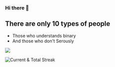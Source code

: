 ### Hi there 👋


## There are only 10 types of people
- Those who understands binary
- And those who don't Serously

![](https://komarev.com/ghpvc/?username=byteastro&color=orange&style=for-the-badge)

<img src="https://github-readme-streak-stats.herokuapp.com/?user=byteastro&theme=merko" alt="Current & Total Streak"/>
    
<!--
**ByteAstro/ByteAstro** is a ✨ _special_ ✨ repository because its `README.md` (this file) appears on your GitHub profile.

Here are some ideas to get you started:

- 🔭 I’m currently working on ...
- 🌱 I’m currently learning ...
- 👯 I’m looking to collaborate on ...
- 🤔 I’m looking for help with ...
- 💬 Ask me about ...
- 📫 How to reach me: ...
- 😄 Pronouns: ...
- ⚡ Fun fact: ...
-->
